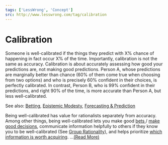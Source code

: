```yaml
---
tags: ['LessWrong', 'Concept']
src: http://www.lesswrong.com/tag/calibration
---
```


# Calibration
Someone is well-calibrated if the things they predict with X% chance of happening in fact occur X% of the time. Importantly, calibration is not the same as accuracy. Calibration is about accurately assessing how good your predictions are, not making good predictions. Person A, whose predictions are marginally better than chance (60% of them come true when choosing from two options) and who is precisely 60% confident in their choices, is perfectly calibrated. In contrast, Person B, who is 99% confident in their predictions, and right 90% of the time, is more accurate than Person A, but less well-calibrated.

See also: [Betting](https://www.lesswrong.com/tag/betting?showPostCount=true&useTagName=true), [Epistemic Modesty](https://www.lesswrong.com/tag/epistemic-modesty?showPostCount=true&useTagName=true), [Forecasting & Prediction](https://www.lesswrong.com/tag/forecasting-and-prediction)

Being well-calibrated has value for rationalists separately from accuracy. Among other things, being well-calibrated lets you make good [bets ](https://www.lesswrong.com/tag/betting)/ [make good decisions](https://www.lesswrong.com/tag/planning-and-decision-making), communicate information helpfully to others if they know you to be well-calibrated (See [Group Rationality](https://www.lesswrong.com/tag/group-rationality)), and helps prioritize [which information is worth acquiring](https://www.lesswrong.com/tag/value-of-information). ...[(Read More)]()

